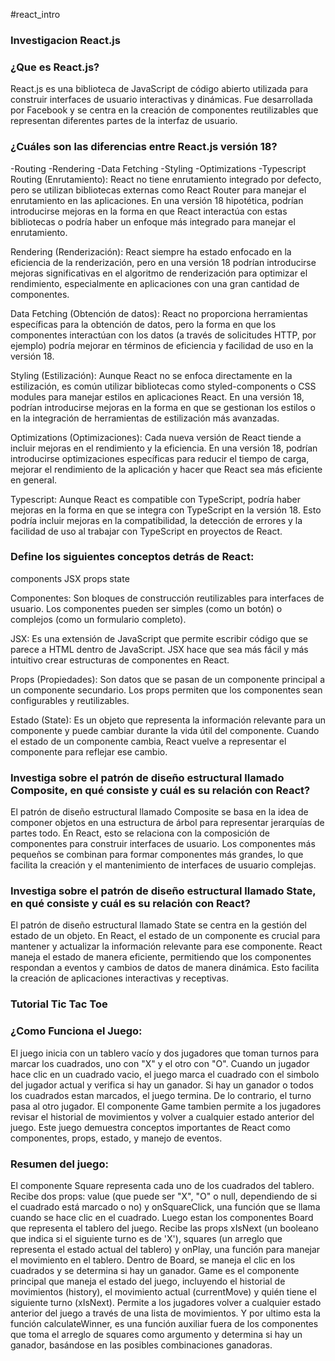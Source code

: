 #react_intro
### Investigacion React.js

### ¿Que es React.js?
React.js es una biblioteca de JavaScript de código abierto utilizada para construir interfaces de usuario interactivas y dinámicas. Fue desarrollada por Facebook y se centra en la creación de componentes reutilizables que representan diferentes partes de la interfaz de usuario.
### ¿Cuáles son las diferencias entre React.js versión 18?
-Routing
-Rendering
-Data Fetching
-Styling
-Optimizations
-Typescript
Routing (Enrutamiento): React no tiene enrutamiento integrado por defecto, pero se utilizan bibliotecas externas como React Router para manejar el enrutamiento en las aplicaciones. En una versión 18 hipotética, podrían introducirse mejoras en la forma en que React interactúa con estas bibliotecas o podría haber un enfoque más integrado para manejar el enrutamiento.

Rendering (Renderización): React siempre ha estado enfocado en la eficiencia de la renderización, pero en una versión 18 podrían introducirse mejoras significativas en el algoritmo de renderización para optimizar el rendimiento, especialmente en aplicaciones con una gran cantidad de componentes.

Data Fetching (Obtención de datos): React no proporciona herramientas específicas para la obtención de datos, pero la forma en que los componentes interactúan con los datos (a través de solicitudes HTTP, por ejemplo) podría mejorar en términos de eficiencia y facilidad de uso en la versión 18.

Styling (Estilización): Aunque React no se enfoca directamente en la estilización, es común utilizar bibliotecas como styled-components o CSS modules para manejar estilos en aplicaciones React. En una versión 18, podrían introducirse mejoras en la forma en que se gestionan los estilos o en la integración de herramientas de estilización más avanzadas.

Optimizations (Optimizaciones): Cada nueva versión de React tiende a incluir mejoras en el rendimiento y la eficiencia. En una versión 18, podrían introducirse optimizaciones específicas para reducir el tiempo de carga, mejorar el rendimiento de la aplicación y hacer que React sea más eficiente en general.

Typescript: Aunque React es compatible con TypeScript, podría haber mejoras en la forma en que se integra con TypeScript en la versión 18. Esto podría incluir mejoras en la compatibilidad, la detección de errores y la facilidad de uso al trabajar con TypeScript en proyectos de React.
### Define los siguientes conceptos detrás de React:
components
JSX
props
state

Componentes: Son bloques de construcción reutilizables para interfaces de usuario. Los componentes pueden ser simples (como un botón) o complejos (como un formulario completo).

JSX: Es una extensión de JavaScript que permite escribir código que se parece a HTML dentro de JavaScript. JSX hace que sea más fácil y más intuitivo crear estructuras de componentes en React.

Props (Propiedades): Son datos que se pasan de un componente principal a un componente secundario. Los props permiten que los componentes sean configurables y reutilizables.

Estado (State): Es un objeto que representa la información relevante para un componente y puede cambiar durante la vida útil del componente. Cuando el estado de un componente cambia, React vuelve a representar el componente para reflejar ese cambio.
### Investiga sobre el patrón de diseño estructural llamado Composite, en qué consiste y cuál es su relación con React?
El patrón de diseño estructural llamado Composite se basa en la idea de componer objetos en una estructura de árbol para representar jerarquías de partes todo. En React, esto se relaciona con la composición de componentes para construir interfaces de usuario. Los componentes más pequeños se combinan para formar componentes más grandes, lo que facilita la creación y el mantenimiento de interfaces de usuario complejas.
### Investiga sobre el patrón de diseño estructural llamado State, en qué consiste y cuál es su relación con React?
El patrón de diseño estructural llamado State se centra en la gestión del estado de un objeto. En React, el estado de un componente es crucial para mantener y actualizar la información relevante para ese componente. React maneja el estado de manera eficiente, permitiendo que los componentes respondan a eventos y cambios de datos de manera dinámica. Esto facilita la creación de aplicaciones interactivas y receptivas.

### Tutorial Tic Tac Toe
### ¿Como Funciona el Juego:
El juego inicia con un tablero vacío y dos jugadores que toman turnos para marcar los cuadrados, uno con "X" y el otro con "O".
Cuando un jugador hace clic en un cuadrado vacio, el juego marca el cuadrado con el simbolo del jugador actual y verifica si hay un ganador.
Si hay un ganador o todos los cuadrados estan marcados, el juego termina. De lo contrario, el turno pasa al otro jugador.
El componente Game tambien permite a los jugadores revisar el historial de movimientos y volver a cualquier estado anterior del juego.
Este juego demuestra conceptos importantes de React como componentes, props, estado, y manejo de eventos.

### Resumen del juego:
El componente Square representa cada uno de los cuadrados del tablero. Recibe dos props: value (que puede ser "X", "O" o null, dependiendo de si el cuadrado está marcado o no) y onSquareClick, una función que se llama cuando se hace clic en el cuadrado.
Luego estan los componentes Board que representa el tablero del juego. Recibe las props xIsNext (un booleano que indica si el siguiente turno es de 'X'), squares (un arreglo que representa el estado actual del tablero) y onPlay, una función para manejar el movimiento en el tablero. Dentro de Board, se maneja el clic en los cuadrados y se determina si hay un ganador. 
Game es el componente principal que maneja el estado del juego, incluyendo el historial de movimientos (history), el movimiento actual (currentMove) y quién tiene el siguiente turno (xIsNext). Permite a los jugadores volver a cualquier estado anterior del juego a través de una lista de movimientos.
Y por ultimo esta la función calculateWinner, es una función auxiliar fuera de los componentes que toma el arreglo de squares como argumento y determina si hay un ganador, basándose en las posibles combinaciones ganadoras.

